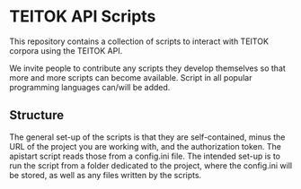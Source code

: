 # TEITOK API Scripts

This repository contains a collection of scripts to interact with TEITOK corpora using the TEITOK API. 

We invite people to contribute any scripts they develop themselves so that more and more scripts can become available.
Script in all popular programming languages can/will be added.

## Structure

The general set-up of the scripts is that they are self-contained, minus the URL of the project you are working 
with, and the authorization token. The apistart script reads those from a config.ini file. 
The intended set-up is to run the script from a folder dedicated to the project, where the config.ini
will be stored, as well as any files written by the scripts.